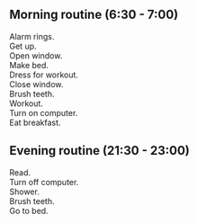 ## Morning routine (6:30 - 7:00)

Alarm rings.  
Get up.  
Open window.  
Make bed.  
Dress for workout.  
Close window.  
Brush teeth.  
Workout.  
Turn on computer.  
Eat breakfast.  

## Evening routine (21:30 - 23:00)

Read.  
Turn off computer.  
Shower.  
Brush teeth.  
Go to bed.  
